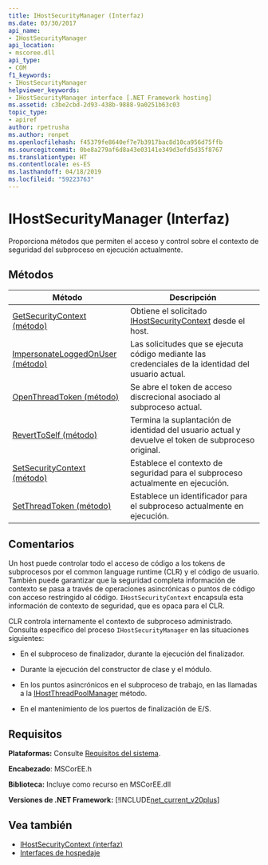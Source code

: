 ```yaml
---
title: IHostSecurityManager (Interfaz)
ms.date: 03/30/2017
api_name:
- IHostSecurityManager
api_location:
- mscoree.dll
api_type:
- COM
f1_keywords:
- IHostSecurityManager
helpviewer_keywords:
- IHostSecurityManager interface [.NET Framework hosting]
ms.assetid: c3be2cbd-2d93-438b-9888-9a0251b63c03
topic_type:
- apiref
author: rpetrusha
ms.author: ronpet
ms.openlocfilehash: f45379fe8640ef7e7b3917bac8d10ca956d75ffb
ms.sourcegitcommit: 0be8a279af6d8a43e03141e349d3efd5d35f8767
ms.translationtype: HT
ms.contentlocale: es-ES
ms.lasthandoff: 04/18/2019
ms.locfileid: "59223763"
---
```

# <a name="ihostsecuritymanager-interface"></a>IHostSecurityManager (Interfaz)
Proporciona métodos que permiten el acceso y control sobre el contexto de seguridad del subproceso en ejecución actualmente.  
  
## <a name="methods"></a>Métodos  
  
|Método|Descripción|  
|------------|-----------------|  
|[GetSecurityContext (método)](../../../../docs/framework/unmanaged-api/hosting/ihostsecuritymanager-getsecuritycontext-method.md)|Obtiene el solicitado [IHostSecurityContext](../../../../docs/framework/unmanaged-api/hosting/ihostsecuritycontext-interface.md) desde el host.|  
|[ImpersonateLoggedOnUser (método)](../../../../docs/framework/unmanaged-api/hosting/ihostsecuritymanager-impersonateloggedonuser-method.md)|Las solicitudes que se ejecuta código mediante las credenciales de la identidad del usuario actual.|  
|[OpenThreadToken (método)](../../../../docs/framework/unmanaged-api/hosting/ihostsecuritymanager-openthreadtoken-method.md)|Se abre el token de acceso discrecional asociado al subproceso actual.|  
|[RevertToSelf (método)](../../../../docs/framework/unmanaged-api/hosting/ihostsecuritymanager-reverttoself-method.md)|Termina la suplantación de identidad del usuario actual y devuelve el token de subproceso original.|  
|[SetSecurityContext (método)](../../../../docs/framework/unmanaged-api/hosting/ihostsecuritymanager-setsecuritycontext-method.md)|Establece el contexto de seguridad para el subproceso actualmente en ejecución.|  
|[SetThreadToken (método)](../../../../docs/framework/unmanaged-api/hosting/ihostsecuritymanager-setthreadtoken-method.md)|Establece un identificador para el subproceso actualmente en ejecución.|  
  
## <a name="remarks"></a>Comentarios  
 Un host puede controlar todo el acceso de código a los tokens de subprocesos por el common language runtime (CLR) y el código de usuario. También puede garantizar que la seguridad completa información de contexto se pasa a través de operaciones asincrónicas o puntos de código con acceso restringido al código. `IHostSecurityContext` encapsula esta información de contexto de seguridad, que es opaca para el CLR.  
  
 CLR controla internamente el contexto de subproceso administrado. Consulta específico del proceso `IHostSecurityManager` en las situaciones siguientes:  
  
-   En el subproceso de finalizador, durante la ejecución del finalizador.  
  
-   Durante la ejecución del constructor de clase y el módulo.  
  
-   En los puntos asincrónicos en el subproceso de trabajo, en las llamadas a la [IHostThreadPoolManager](../../../../docs/framework/unmanaged-api/hosting/ihostthreadpoolmanager-queueuserworkitem-method.md) método.  
  
-   En el mantenimiento de los puertos de finalización de E/S.  
  
## <a name="requirements"></a>Requisitos  
 **Plataformas:** Consulte [Requisitos del sistema](../../../../docs/framework/get-started/system-requirements.md).  
  
 **Encabezado**: MSCorEE.h  
  
 **Biblioteca:** Incluye como recurso en MSCorEE.dll  
  
 **Versiones de .NET Framework:** [!INCLUDE[net_current_v20plus](../../../../includes/net-current-v20plus-md.md)]  
  
## <a name="see-also"></a>Vea también

- [IHostSecurityContext (interfaz)](../../../../docs/framework/unmanaged-api/hosting/ihostsecuritycontext-interface.md)
- [Interfaces de hospedaje](../../../../docs/framework/unmanaged-api/hosting/hosting-interfaces.md)
